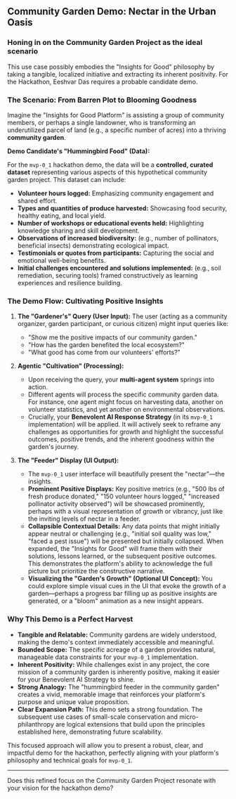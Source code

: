 ## Community Garden Demo: Nectar in the Urban Oasis

### Honing in on the **Community Garden Project** as the ideal scenario
This use case possibly embodies the "Insights for Good" philosophy by taking a tangible, localized initiative and extracting its inherent positivity. For the Hackathon, Eeshvar Das requires a probable candidate demo.

### The Scenario: From Barren Plot to Blooming Goodness

Imagine the "Insights for Good Platform" is assisting a group of community members, or perhaps a single landowner, who is transforming an underutilized parcel of land (e.g., a specific number of acres) into a thriving **community garden**.

**Demo Candidate's "Hummingbird Food" (Data):**

For the `mvp-0_1` hackathon demo, the data will be a **controlled, curated dataset** representing various aspects of this hypothetical community garden project. This dataset can include:

* **Volunteer hours logged:** Emphasizing community engagement and shared effort.
* **Types and quantities of produce harvested:** Showcasing food security, healthy eating, and local yield.
* **Number of workshops or educational events held:** Highlighting knowledge sharing and skill development.
* **Observations of increased biodiversity:** (e.g., number of pollinators, beneficial insects) demonstrating ecological impact.
* **Testimonials or quotes from participants:** Capturing the social and emotional well-being benefits.
* **Initial challenges encountered and solutions implemented:** (e.g., soil remediation, securing tools) framed constructively as learning experiences and resilience building.

### The Demo Flow: Cultivating Positive Insights

1.  **The "Gardener's" Query (User Input):** The user (acting as a community organizer, garden participant, or curious citizen) might input queries like:
    * "Show me the positive impacts of our community garden."
    * "How has the garden benefited the local ecosystem?"
    * "What good has come from our volunteers' efforts?"

2.  **Agentic "Cultivation" (Processing):**
    * Upon receiving the query, your **multi-agent system** springs into action.
    * Different agents will process the specific community garden data. For instance, one agent might focus on harvesting data, another on volunteer statistics, and yet another on environmental observations.
    * Crucially, your **Benevolent AI Response Strategy** (in its `mvp-0_1` implementation) will be applied. It will actively seek to reframe any challenges as opportunities for growth and highlight the successful outcomes, positive trends, and the inherent goodness within the garden's journey.

3.  **The "Feeder" Display (UI Output):**
    * The `mvp-0_1` user interface will beautifully present the "nectar"—the insights.
    * **Prominent Positive Displays:** Key positive metrics (e.g., "500 lbs of fresh produce donated," "150 volunteer hours logged," "increased pollinator activity observed") will be showcased prominently, perhaps with a visual representation of growth or vibrancy, just like the inviting levels of nectar in a feeder.
    * **Collapsible Contextual Details:** Any data points that might initially appear neutral or challenging (e.g., "initial soil quality was low," "faced a pest issue") will be presented but initially collapsed. When expanded, the "Insights for Good" will frame them with their solutions, lessons learned, or the subsequent positive outcomes. This demonstrates the platform's ability to acknowledge the full picture but prioritize the constructive narrative.
    * **Visualizing the "Garden's Growth" (Optional UI Concept):** You could explore simple visual cues in the UI that evoke the growth of a garden—perhaps a progress bar filling up as positive insights are generated, or a "bloom" animation as a new insight appears.

### Why This Demo is a Perfect Harvest

* **Tangible and Relatable:** Community gardens are widely understood, making the demo's context immediately accessible and meaningful.
* **Bounded Scope:** The specific acreage of a garden provides natural, manageable data constraints for your `mvp-0_1` implementation.
* **Inherent Positivity:** While challenges exist in any project, the core mission of a community garden is inherently positive, making it easier for your Benevolent AI Strategy to shine.
* **Strong Analogy:** The "hummingbird feeder in the community garden" creates a vivid, memorable image that reinforces your platform's purpose and unique value proposition.
* **Clear Expansion Path:** This demo sets a strong foundation. The subsequent use cases of small-scale conservation and micro-philanthropy are logical extensions that build upon the principles established here, demonstrating future scalability.

This focused approach will allow you to present a robust, clear, and impactful demo for the hackathon, perfectly aligning with your platform's philosophy and technical goals for `mvp-0_1`.

---

Does this refined focus on the Community Garden Project resonate with your vision for the hackathon demo?
